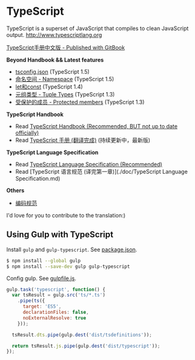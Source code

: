 # TypeScript
TypeScript is a superset of JavaScript that compiles to clean JavaScript output.  http://www.typescriptlang.org

[TypeScript手册中文版 - Published with GitBook](http://zhongsp.gitbooks.io/typescript-handbook/content/)

**Beyond Handbook && Latest features**

* [tsconfig.json](./doc/tsconfig.json.md) (TypeScript 1.5)
* [命名空间 - Namespace](./doc/namespace.md) (TypeScript 1.5)
* [let和const](./doc/let_and_const.md) (TypeScript 1.4)
* [元组类型 - Tuple Types](./doc/tuple_types.md) (TypeScript 1.3) 
* [受保护的成员 - Protected members](./doc/protected.md) (TypeScript 1.3) 

**TypeScript Handbook**

* Read [TypeScript Handbook (Recommended, BUT not up to date officially)](http://www.typescriptlang.org/Handbook)
* Read [TypeScript 手册 (翻译完成)](./doc/Handbook.md) (持续更新中，最新版)

**TypeScript Language Specification**

* Read [TypeScript Language Specification (Recommended)](https://github.com/Microsoft/TypeScript/blob/master/doc/spec.md)
* Read [TypeScript 语言规范 (译完第一章)](./doc/TypeScript Language Specification.md)

**Others**

* [编码规范](./doc/coding_guidelines.md)

I'd love for you to contribute to the translation:)

## Using Gulp with TypeScript

Install `gulp` and `gulp-typescript`. See [package.json](./package.json).

```sh
$ npm install --global gulp
$ npm install --save-dev gulp gulp-typescript
```

Config gulp. See [gulpfile.js](./gulpfile.js).

```js
gulp.task('typescript', function() {
  var tsResult = gulp.src('ts/*.ts')
    .pipe(ts({
      target: 'ES5',
      declarationFiles: false,
      noExternalResolve: true
    }));

  tsResult.dts.pipe(gulp.dest('dist/tsdefinitions'));

  return tsResult.js.pipe(gulp.dest('dist/typescript'));
});
```
